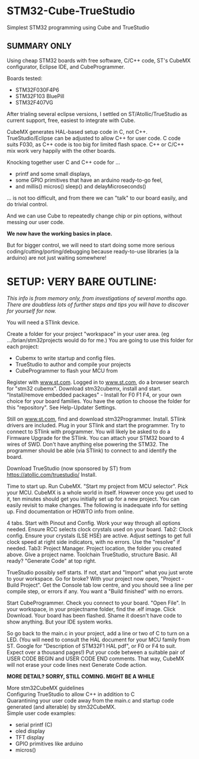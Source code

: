 # STM32-Cube-TrueStudio
Simplest STM32 programming using Cube and TrueStudio


## SUMMARY ONLY

Using cheap STM32 boards with free software, C/C++ code, ST's CubeMX configurator, Eclipse IDE, and CubeProgrammer.

Boards tested:
 - STM32F030F4P6
 - STM32F103 BluePill
 - STM32F407VG
 
After trialing several eclipse versions, I settled on ST/Atollic/TrueStudio as current support, free, easiest to integrate with Cube.

CubeMX generates HAL-based setup code in C, not C++. TrueStudio/Eclipse can be adjusted to allow C++ for user code.
C code suits F030, as C++ code is too big for limited flash space.
C++ or C/C++ mix work very happily with the other boards.

Knocking together user C and C++ code for ...

 - printf and some small displays, 
 - some GPIO primitives that have an arduino ready-to-go feel, 
 - and millis() micros() sleep() and delayMicroseconds()
 
... is not too difficult, and from there we can "talk" to our board easily, and do trivial control. 

And we can use Cube to repeatedly change chip or pin options, without messing our user code.
 
**We now have the working basics in place.** 

But for bigger control, we will need to start doing some more serious coding/cutting/porting/debugging because ready-to-use libraries (a la arduino) are not just waiting somewhere!
 
# SETUP: VERY BARE OUTLINE:

*This info is from memory only, from investigations of several months ago. There are doubtless lots of further steps and tips you will have to discover for yourself for now.*


You will need a STlink device.

Create a folder for your project "workspace" in your user area. (eg .../brian/stm32projects would do for me.)
You are going to use this folder for each project:
 - Cubemx to write startup and config files.
 - TrueStudio to author and compile your projects
 - CubeProgrammer to flash your MCU from

Register with www.st.com.
Logged in to www.st.com, do a browser search for "stm32 cubemx".
Download stm32cubemx, install and start.
"Install/remove embedded packages" - Install for F0 F1 F4, or your own choice for your board families.
You have the option to choose the folder for this "repository". See Help-Updater Settings.

Still on www.st.com, find and download stm32Programmer. Install. STlink drivers are included.
Plug in your STlink and start the programmer. 
Try to connect to STlink with programmer. 
You will likely be asked to do a Firmware Upgrade for the STlink.
You can attach your STM32 board to 4 wires of SWD. Don't have anything else powering the STM32.
The programmer should be able (via STlink) to connect to and identify the board.

Download TrueStudio (now sponsored by ST) from https://atollic.com/truestudio/
Install.

Time to start up.
Run CubeMX. "Start my project from MCU selector". Pick your MCU.
CubeMX is a whole world in itself. However once you get used to it, ten minutes should get you initially set up for a new project. You can easily revisit to make changes. The following is inadequate info for setting up. Find documentation or HOWTO info from online.

4 tabs. Start with Pinout and Config. Work your way through all options needed.
Ensure RCC selects clock crystals used on your board. 
Tab2: Clock config. Ensure your crystals (LSE HSE) are active. 
Adjust settings to get full clock speed at right side indicators, with no errors. Use the "resolve" if needed.
Tab3: Project Manager. Project location, the folder you created above. Give a project name. 
Toolchain TrueStudio, structure Basic.
All ready? "Generate Code" at top right.

TrueStudio possibly self starts. If not, start and "Import" what you just wrote to your workspace.
Go for broke? With your project now open, "Project - Build Project".
Get the Console tab low centre, and you should see a line per compile step, or errors if any.
You want a "Build finished" with no errors.

Start CubeProgrammer.
Check you connect to your board.
"Open File". In your workspace, in your projectname folder, find the .elf image.
Click Download. Your board has been flashed. Shame it doesn't have code to show anything.
But your IDE system works.

So go back to the main.c in your project, add a line or two of C to turn on a LED.
(You will need to consult the HAL document for your MCU family from ST. Google for "Description of STM32F1 HAL pdf", or F0 or F4 to suit. Expect over a thousand pages!)
Put your code between a suitable pair of USER CODE BEGIN and USER CODE END comments. 
That way, CubeMX will not erase your code lines next Generate Code action.
 
**MORE DETAIL?  SORRY, STILL COMING. MIGHT BE A WHILE**

More stm32CubeMX guidelines   
Configuring TrueStudio to allow C++ in addition to C   
Quarantining your user code away from the main.c and startup code generated (and alterable) by stm32CubeMX.   
Simple user code examples:   
 - serial printf (C)
 - oled display
 - TFT display
 - GPIO primitives like arduino
 - micros()
